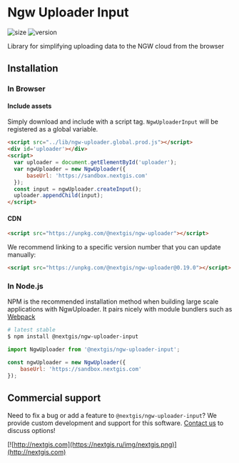 # Ngw Uploader Input

![size](https://img.shields.io/bundlephobia/minzip/@nextgis/ngw-uploader-input) ![version](https://img.shields.io/npm/v/@nextgis/ngw-uploader-input)

Library for simplifying uploading data to the NGW cloud from the browser

## Installation

### In Browser

#### Include assets

Simply download and include with a script tag. `NgwUploaderInput` will be registered as a global variable.

```html
<script src="../lib/ngw-uploader.global.prod.js"></script>
<div id='uploader'></div>
<script>
  var uploader = document.getElementById('uploader');
  var ngwUploader = new NgwUploader({
      baseUrl: 'https://sandbox.nextgis.com'
  });
  const input = ngwUploader.createInput();
  uploader.appendChild(input);
</script>
```

#### CDN

```html
<script src="https://unpkg.com/@nextgis/ngw-uploader"></script>
```

We recommend linking to a specific version number that you can update manually:

```html
<script src="https://unpkg.com/@nextgis/ngw-uploader@0.19.0"></script>
```

### In Node.js

NPM is the recommended installation method when building large scale applications with NgwUploader. It pairs nicely with module bundlers such as [Webpack](https://webpack.js.org/)

```bash
# latest stable
$ npm install @nextgis/ngw-uploader-input
```

```javascript
import NgwUploader from '@nextgis/ngw-uploader-input';

const ngwUploader = new NgwUploader({
    baseUrl: 'https://sandbox.nextgis.com'
});

```

## Commercial support

Need to fix a bug or add a feature to `@nextgis/ngw-uploader-input`? We provide custom development and support for this software. [Contact us](http://nextgis.com/contact/) to discuss options!

[![http://nextgis.com](https://nextgis.ru/img/nextgis.png)](http://nextgis.com)
